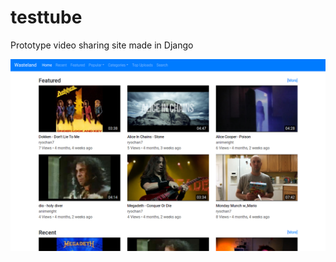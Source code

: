 # testtube

Prototype video sharing site made in Django

![Testtube Preview](https://raw.githubusercontent.com/Ryochan7/testtube/master/testtube_preview.png)

